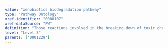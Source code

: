 ```yaml
---
value: "xenobiotics biodegradation pathway"
type: "Pathway Ontology"
xref-identifier: "0000107"
xref-dataSource: "PW"
definition: "Those reactions involved in the breaking down of toxic chemical compounds such as oil spills, solvents, pesticides and other pollutants. These chemicals are generally resistant to degradation, but microorganisms possess enzymes that are capable of breaking them down."
level: "Level 3"
parents: ['0001229']
---
```


